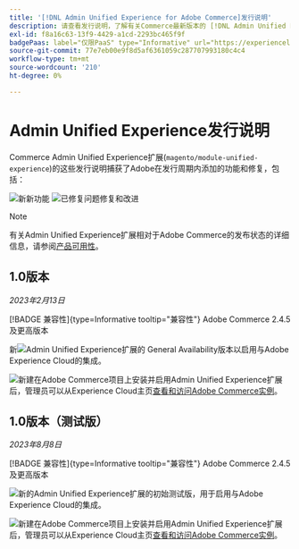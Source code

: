 ```yaml
---
title: '[!DNL Admin Unified Experience for Adobe Commerce]发行说明'
description: 请查看发行说明，了解有关Commerce最新版本的 [!DNL Admin Unified Experience] 扩展的信息。
exl-id: f8a16c63-13f9-4429-a1cd-2293bc465f9f
badgePaas: label="仅限PaaS" type="Informative" url="https://experienceleague.adobe.com/en/docs/commerce/user-guides/product-solutions" tooltip="仅适用于云项目(Adobe管理的PaaS基础架构)和内部部署项目上的Adobe Commerce 。"
source-git-commit: 77e7eb00e9f8d5af6361059c287707993180c4c4
workflow-type: tm+mt
source-wordcount: '210'
ht-degree: 0%

---
```


# Admin Unified Experience发行说明

Commerce Admin Unified Experience扩展(`magento/module-unified-experience`)的这些发行说明捕获了Adobe在发行周期内添加的功能和修复，包括：

![新](../assets/new.svg)新功能
![已修复问题](../assets/fix.svg)修复和改进


>[!NOTE]
>
>有关Admin Unified Experience扩展相对于Adobe Commerce的发布状态的详细信息，请参阅[产品可用性](https://experienceleague.adobe.com/docs/commerce-operations/release/product-availability.html)。

## 1.0版本

*2023年2月13日*

[!BADGE 兼容性]{type=Informative tooltip="兼容性"} Adobe Commerce 2.4.5及更高版本

新![Admin Unified Experience扩展的](../assets/new.svg) General Availability版本以启用与Adobe Experience Cloud的集成。

![新建](../assets/new.svg)在Adobe Commerce项目上安装并启用Admin Unified Experience扩展后，管理员可以从Experience Cloud主页[查看和访问Adobe Commerce实例](admin-unified-experience-integration-overview.md)。


## 1.0版本（测试版）

*2023年8月8日*

[!BADGE 兼容性]{type=Informative tooltip="兼容性"} Adobe Commerce 2.4.5及更高版本

![新的](../assets/new.svg)Admin Unified Experience扩展的初始测试版，用于启用与Adobe Experience Cloud的集成。

![新建](../assets/new.svg)在Adobe Commerce项目上安装并启用Admin Unified Experience扩展后，管理员可以从Experience Cloud主页[查看和访问Adobe Commerce实例](admin-unified-experience-integration-overview.md)。
